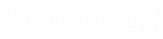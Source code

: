 <div style="display: flex; justify-content: center; align-items: center;">
  <a href="https://eliteasadev-blog.vercel.app" style="color: white; font-weight: bold; font-size: 32px; text-align: center; transition: transform 0.25s ease-in-out;text-decoration:none">Visita mi blog 👋</a>
</div>
